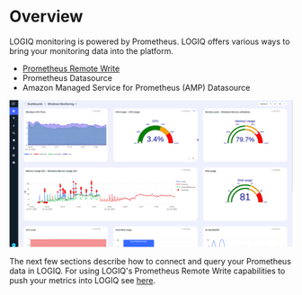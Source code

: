 # Overview

LOGIQ monitoring is powered by Prometheus. LOGIQ offers various ways to bring your monitoring data into the platform.&#x20;

* [Prometheus Remote Write](../prometheus-remote-write.md)
* Prometheus Datasource
* Amazon Managed Service for Prometheus (AMP) Datasource

![A sample Prometheus dashboard with anomaly detection](<../../.gitbook/assets/image (31).png>)

The next few sections describe how to connect and query your Prometheus data in LOGIQ. For using LOGIQ's Prometheus Remote Write capabilities to push your metrics into LOGIQ see [here](../prometheus-remote-write.md).
